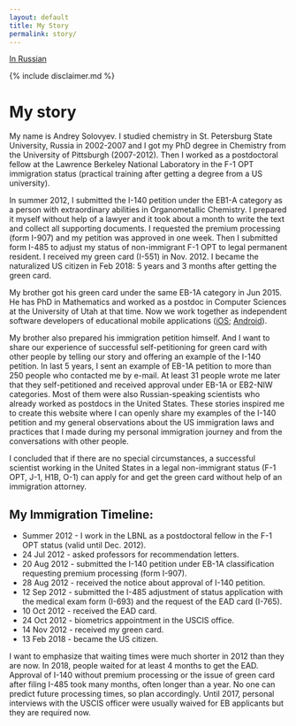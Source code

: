 ```yaml
---
layout: default
title: My Story
permalink: story/
---
```


[In Russian](/story-rus/)

{% include disclaimer.md %}

# My story

My name is Andrey Solovyev. I studied chemistry in St. Petersburg State University, Russia in 2002-2007 and I got my PhD degree in Chemistry from the University of Pittsburgh (2007-2012). Then I worked as a postdoctoral fellow at the Lawrence Berkeley National Laboratory in the F-1 OPT immigration status (practical training after getting a degree from a US university).

In summer 2012, I submitted the I-140 petition under the EB1-A category as a person with extraordinary abilities in Organometallic Chemistry. I prepared it myself without help of a lawyer and it took about a month to write the text and collect all supporting documents. I requested the premium processing (form I-907) and my petition was approved in one week. Then I submitted form I-485 to adjust my status of non-immigrant F-1 OPT to legal permanent resident. I received my green card (I-551) in Nov. 2012. I became the naturalized US citizen in Feb 2018: 5 years and 3 months after getting the green card.

My brother got his green card under the same EB-1A category in Jun 2015. He has PhD in Mathematics and worked as a postdoc in Computer Sciences at the University of Utah at that time. Now we work together as independent software developers of educational mobile applications ([iOS](https://itunes.apple.com/us/developer/andrey-solovyev/id655223913); [Android](https://play.google.com/store/apps/developer?id=Andrey+Solovyev)).

My brother also prepared his immigration petition himself. And I want to share our experience of successful self-petitioning for green card with other people by telling our story and offering an example of the I-140 petition. In last 5 years, I sent an example of EB-1A petition to more than 250 people who contacted me by e-mail. At least 31 people wrote me later that they self-petitioned and received approval under EB-1A or EB2-NIW categories. Most of them were also Russian-speaking scientists who already worked as postdocs in the United States. These stories inspired me to create this website where I can openly share my examples of the I-140 petition and my general observations about the US immigration laws and practices that I made during my personal immigration journey and from the conversations with other people. 

I concluded that if there are no special circumstances, a successful scientist working in the United States in a legal non-immigrant status (F-1 OPT, J-1, H1B, O-1) can apply for and get the green card without help of an immigration attorney.

## My Immigration Timeline:
- Summer 2012 - I work in the LBNL as a postdoctoral fellow in the F-1 OPT status (valid until Dec. 2012).
- 24 Jul 2012 - asked professors for recommendation letters.
- 20 Aug 2012 - submitted the I-140 petition under EB-1A classification requesting premium processing (form I-907).
- 28 Aug 2012 - received the notice about approval of I-140 petition.
- 12 Sep 2012 - submitted the I-485 adjustment of status application with the medical exam form (I-693) and the request of the EAD card (I-765).
- 10 Oct 2012 - received the EAD card.
- 24 Oct 2012 - biometrics appointment in the USCIS office.
- 14 Nov 2012 - received my green card.
- 13 Feb 2018 - became the US citizen.

I want to emphasize that waiting times were much shorter in 2012 than they are now. In 2018, people waited for at least 4 months to get the EAD. Approval of I-140 without premium processing or the issue of green card after filing I-485 took many months, often longer than a year. No one can predict future processing times, so plan accordingly. Until 2017, personal interviews with the USCIS officer were usually waived for EB applicants but they are required now.

